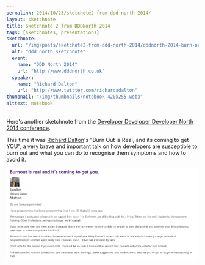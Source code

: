 ```yaml
---
permalink: 2014/10/23/sketchote2-from-ddd-north-2014/
layout: sketchnote
title: Sketchnote 2 from DDDNorth 2014
tags: [sketchnotes, presentations]
sketchnote:
  url: "/img/posts/sketchote2-from-ddd-north-2014/dddnorth-2014-burn-out-talk-vanilla-lofi.webp"
  alt: "ddd north sketchnote"
  event:
    name: "DDD North 2014"
    url: "http://www.dddnorth.co.uk"
  speaker:
    name: "Richard Dalton"
    url: "http://www.twitter.com/richardadalton"
thumbnail: "/img/thumbnails/notebook-420x255.webp"
alttext: notebook
---
```


Here's another sketchnote from the <a href="http://www.dddnorth.co.uk/">Developer Developer Developer North
2014 conference</a>.

This time it was [Richard Dalton](http://www.twitter.com/richardadalton)'s
"Burn Out is Real, and its coming to get YOU", a very brave and important talk
on how developers are susceptible to burn out and what you can do to recognise
them symptoms and how to avoid it.

![ddd north](/img/posts/sketchote2-from-ddd-north-2014/session-summary.webp)
